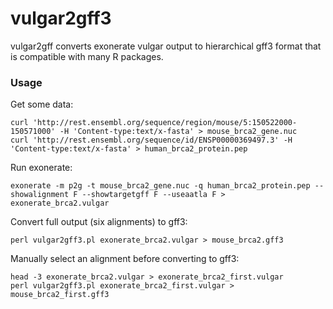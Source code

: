 # vulgar2gff3

vulgar2gff converts exonerate vulgar output to hierarchical gff3 format that is compatible with many R packages.

### Usage
Get some data:
```
curl 'http://rest.ensembl.org/sequence/region/mouse/5:150522000-150571000' -H 'Content-type:text/x-fasta' > mouse_brca2_gene.nuc
curl 'http://rest.ensembl.org/sequence/id/ENSP00000369497.3' -H 'Content-type:text/x-fasta' > human_brca2_protein.pep
```
Run exonerate:
```
exonerate -m p2g -t mouse_brca2_gene.nuc -q human_brca2_protein.pep --showalignment F --showtargetgff F --useaatla F > exonerate_brca2.vulgar
```

Convert full output (six alignments) to gff3:
```
perl vulgar2gff3.pl exonerate_brca2.vulgar > mouse_brca2.gff3
```

Manually select an alignment before converting to gff3:
```
head -3 exonerate_brca2.vulgar > exonerate_brca2_first.vulgar
perl vulgar2gff3.pl exonerate_brca2_first.vulgar > mouse_brca2_first.gff3
```

